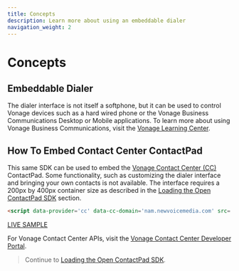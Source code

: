 ```yaml
---
title: Concepts
description: Learn more about using an embeddable dialer
navigation_weight: 2
---
```


#  Concepts

##  Embeddable Dialer

The dialer interface is not itself a softphone, but it can be used to control Vonage devices such as a hard wired phone or the Vonage Business Communications Desktop or Mobile applications.  To learn more about using Vonage Business Communications, visit the [Vonage Learning Center](https://vbctraining.vonage.com/).

##  How To Embed Contact Center ContactPad
This same SDK can be used to embed the [Vonage Contact Center (CC)](https://www.vonage.com/contact-centers/) ContactPad.  Some functionality, such as customizing the dialer interface and bringing your own contacts is not available.  The interface requires a 200px by 400px container size as described in the [Loading the Open ContactPad SDK](loading-contactpad) section.

``` html
<script data-provider='cc' data-cc-domain='nam.newvoicemedia.com' src='https://apps.gunify.vonage.com/cti/common/vonage.dialer.sdk.js'></script>
```

[LIVE SAMPLE](https://plnkr.co/edit/0I3NDs1soJYNxkZU?preview)

For Vonage Contact Center APIs, visit the [Vonage Contact Center Developer Portal](https://developer.newvoicemedia.com/).

> Continue to [Loading the Open ContactPad SDK](loading-contactpad).